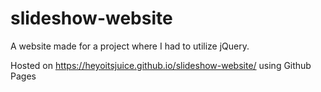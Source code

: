 # slideshow-website
A website made for a project where I had to utilize jQuery.

Hosted on https://heyoitsjuice.github.io/slideshow-website/ using Github Pages
